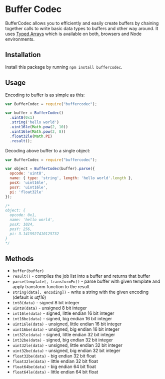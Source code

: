 Buffer Codec
===========

BufferCodec allows you to efficiently and easily create buffers by chaining together calls
to write basic data types to buffers and other way around. It uses 
[Typed Arrays](https://developer.mozilla.org/en/docs/Web/JavaScript/Typed_arrays) which
is available on both, browsers and Node environments.

Installation
------------
Install this package by running `npm install buffercodec`.

Usage
-----
Encoding to buffer is as simple as this:

```javascript
var BufferCodec = require("buffercodec");

var buffer = BufferCodec()
  .uint8(0x1)
  .string('hello world')
  .uint16le(Math.pow(2, 10))
  .uint16le(Math.pow(2, 8))
  .float32le(Math.PI)
  .result();
```

Decoding above buffer to a single object:

```javascript
var BufferCodec = require("buffercodec");

var object = BufferCodec(buffer).parse({
  opcode: 'uint8',
  name: { type: 'string', length: 'hello world'.length },
  posX: 'uint16le',
  posY: 'uint16le',
  pi: 'float32le'
});

/*
object: {
  opcode: 0x1,
  name: 'hello world',
  posX: 1024,
  posY: 256,
  pi: 3.1415927410125732
}
*/
```

Methods
---------------

* `buffer(buffer)`
* `result()` - compiles the job list into a buffer and returns that buffer
* `parse(template[, transformFn])` - parse buffer with given template and apply transform function to the result
* `string(data[, encoding])` - write a string with the given encoding (default is *utf16*)
* `int8(data)` - signed 8 bit integer
* `uint8(data)` - unsigned 8 bit integer
* `int16le(data)` - signed, little endian 16 bit integer
* `int16be(data)` - signed, big endian 16 bit integer
* `uint16le(data)` - unsigned, little endian 16 bit integer
* `uint16be(data)` - unsigned, big endian 16 bit integer
* `int32le(data)` - signed, little endian 32 bit integer
* `int32be(data)` - signed, big endian 32 bit integer
* `uint32le(data)` - unsigned, little endian 32 bit integer
* `uint32be(data)` - unsigned, big endian 32 bit integer
* `float32be(data)` - big endian 32 bit float
* `float32le(data)` - little endian 32 bit float
* `float64be(data)` - big endian 64 bit float
* `float64le(data)` - little endian 64 bit float

